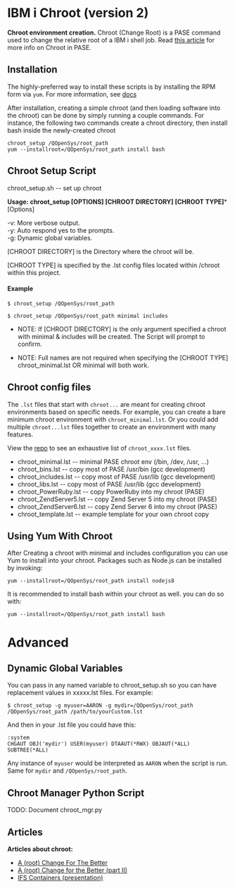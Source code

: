 # IBM i Chroot (version 2)
**Chroot environment creation.** Chroot (Change Root) is a PASE command used to change the relative root of a IBM i shell job.  Read [this article](http://bit.ly/ibmsystemsmag-chroot) for more info on Chroot in PASE.

## Installation
The highly-preferred way to install these scripts is by installing the RPM form via `yum`. For more information, see [docs](https://bitbucket.org/ibmi/opensource/src/master/docs/yum/)

After installation, creating a simple chroot (and then loading software into the chroot) can be done by simply running a couple commands. For instance, the following two commands create a chroot directory, then install bash inside the newly-created chroot
```
chroot_setup /QOpenSys/root_path
yum --installroot=/QOpenSys/root_path install bash
```

## Chroot Setup Script
chroot_setup.sh -- set up chroot

**Usage: chroot_setup [OPTIONS] [CHROOT DIRECTORY] [CHROOT TYPE]***  
[Options]  

-v: More verbose output.   
-y: Auto respond yes to the prompts.   
-g: Dynamic global variables.  

[CHROOT DIRECTORY] is the Directory where the chroot will be.

[CHROOT TYPE] is specified by the .lst config files located within /chroot within this project.  


#### Example  
``` 
$ chroot_setup /QOpenSys/root_path

$ chroot_setup /QOpenSys/root_path minimal includes

```
* NOTE: If [CHROOT DIRECTORY] is the only argument specified a chroot with minimal & includes will be created. The Script will prompt to confirm.

* NOTE: Full names are not required when specifying the [CHROOT TYPE] chroot_minimal.lst OR minimal will both work.

## Chroot config files
The `.lst` files that start with `chroot...` are meant for creating chroot environments based on specific needs.  For example, you can create a bare minimum chroot environment with `chroot_minimal.lst`. Or you could add multiple `chroot...lst` files together to create an environment with many features.

View the [repo](https://bitbucket.org/litmis/ibmichroot/src) to see an exhaustive list of `chroot_xxxx.lst` files.


- chroot_minimal.lst         -- minimal PASE chroot env (/bin, /dev, /usr, ...)
- chroot_bins.lst            -- copy most of PASE /usr/bin (gcc development)
- chroot_includes.lst        -- copy most of PASE /usr/lib (gcc development)
- chroot_libs.lst            -- copy most of PASE /usr/lib (gcc development)
- chroot_PowerRuby.lst       -- copy PowerRuby into my chroot (PASE)
- chroot_ZendServer5.lst     -- copy Zend Server 5 into my chroot (PASE)
- chroot_ZendServer6.lst     -- copy Zend Server 6 into my chroot (PASE)
- chroot_template.lst        -- example template for your own chroot copy

## Using Yum With Chroot
After Creating a chroot with minimal and includes configuration you can use Yum to install into your chroot.
Packages such as Node.js can be installed by invoking:

`yum --installroot=/QOpenSys/root_path install nodejs8`

It is recommended to install bash within your chroot as well. you can do so with: 

`yum --installroot=/QOpenSys/root_path install bash`

# Advanced

## Dynamic Global Variables
You can pass in any named variable to chroot_setup.sh so you can have replacement values in xxxxx.lst files. For example:

`$ chroot_setup -g myuser=AARON -g mydir=/QOpenSys/root_path /QOpenSys/root_path /path/to/yourCustom.lst`   

And then in your .lst file you could have this:

`:system`   
`CHGAUT OBJ('mydir') USER(myuser) DTAAUT(*RWX) OBJAUT(*ALL) SUBTREE(*ALL)`

Any instance of `myuser` would be interpreted as `AARON` when the script is run.  Same for `mydir` and `/QOpenSys/root_path`.

## Chroot Manager Python Script
TODO: Document chroot_mgr.py

## Articles
**Articles about chroot:**  
- [A (root) Change For The Better](http://bit.ly/ibmsystemsmag-chroot)  
- [A (root) Change for the Better (part II)](http://bit.ly/ism-chroot2) 
- [IFS Containers (presentation)](https://krengel.tech/litmis-ifs-containers) 